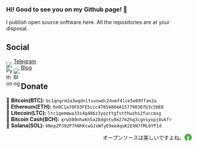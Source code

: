### Hi! Good to see you on my Github page! 👋
I publish open source software here. All the repositories are at your disposal.

## Social
[<img align="left" alt="Python" style="margin: 0; padding-top: 10px;" width="20px" src="https://upload.wikimedia.org/wikipedia/commons/5/5c/Telegram_Messenger.png"/>](https://t.me/sata30) <a href="https://t.me/sata30">Telegram</a><br>
[<img align="left" alt="Blog" style="margin: 0; padding-top: 10px;" width="20px" src="https://upload.wikimedia.org/wikipedia/commons/3/39/Logo_newspaper_blue.svg"/>](https://rodukov.github.io/) <a href="https://rodukov.github.io/">Blog</a><br>

## Donate
🔸 <strong>Bitcoin(BTC):</strong> `bc1qngrm2a3wqdnltsunwdc24xmf4lce5e89ffan2a`<br>
🔸 <strong>Ethereum(ETH):</strong> `0x0C1a70FD3FE5ccc47854804A157790307b3c50E6`<br>
🔸 <strong>Litecoin(LTC):</strong> `ltc1qemmwa33s4q486z3yezttgfstthwzhs2fuccmxg`<br>
🔸 <strong>Bitcoin Cash(BCH):</strong> `qrw500nhwkh5a28dgntu9m27m2hq3cgnsyxpj8ukfr`<br>
🔸 <strong>Solana(SOL):</strong> `6NnpZPJ92P7hNhKcwGJxWfyE9eeAquK2EkN7fML6YP1d`<br>

[<img align="right" alt="Open Source" style="margin: 0; padding: 0; width: 20px; height: 20px;" src="./open-source.png"/>](https://github.com/rodukov) <p align="right">オープンソースは美しいですよね。</p>
